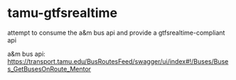 # tamu-gtfsrealtime
attempt to consume the a&amp;m bus api and provide a gtfsrealtime-compliant api

a&amp;m bus api: https://transport.tamu.edu/BusRoutesFeed/swagger/ui/index#!/Buses/Buses_GetBusesOnRoute_Mentor
